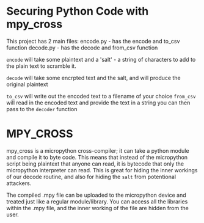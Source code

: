 # Securing Python Code with mpy_cross

This project has 2 main files:
encode.py - has the encode and to_csv function 
decode.py - has the decode and from_csv function

`encode` will take some plaintext and a 'salt' - a string of characters to add to the plain text to scramble it.

`decode` will take some encrpted text and the salt, and will produce the original plaintext

`to_csv` will write out the encoded text to a filename of your choice
`from_csv` will read in the encoded text and provide the text in a string you can then pass to the `decoder` function

# MPY_CROSS
mpy_cross is a micropython cross-compiler; it can take a python module and compile it to byte code. This means that instead of the micropython script being plaintext that anyone can read, it is bytecode that only the micropython interpreter can read.
This is great for hiding the inner workings of our decode routine, and also for hiding the `salt` from potentional attackers.

The compiled .mpy file can be uploaded to the micropython device and treated just like a regular module/library. You can access all the libraries within the .mpy file, and the inner working of the file are hidden from the user.